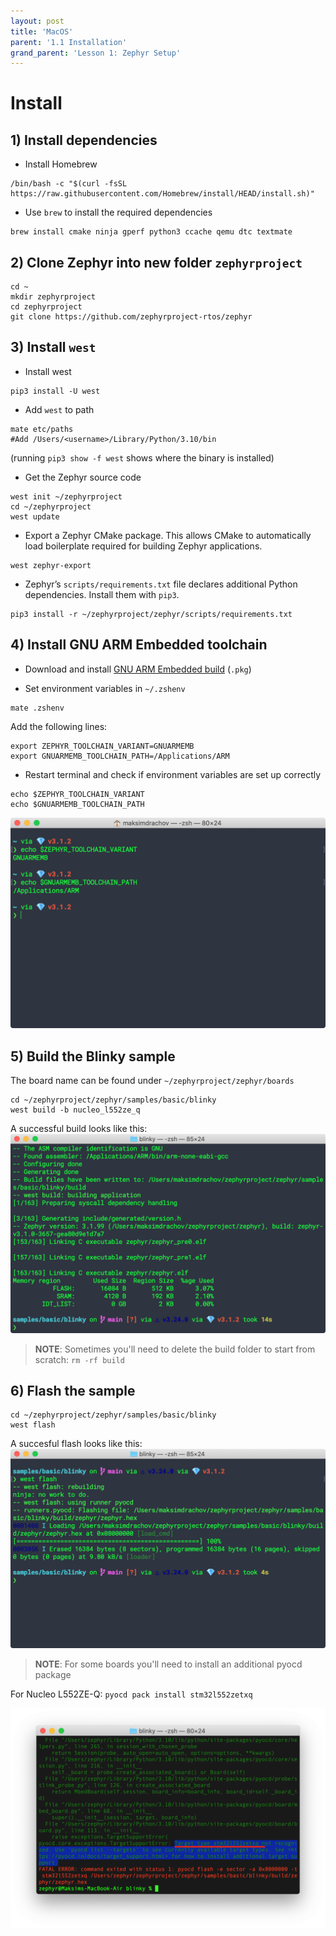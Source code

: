 ```yaml
---
layout: post
title: 'MacOS'
parent: '1.1 Installation'
grand_parent: 'Lesson 1: Zephyr Setup'
---
```


# Install

## 1) Install dependencies

- Install Homebrew
```
/bin/bash -c "$(curl -fsSL https://raw.githubusercontent.com/Homebrew/install/HEAD/install.sh)"
```

- Use `brew` to install the required dependencies

```
brew install cmake ninja gperf python3 ccache qemu dtc textmate    
```

## 2) Clone Zephyr into new folder `zephyrproject`
```
cd ~
mkdir zephyrproject
cd zephyrproject
git clone https://github.com/zephyrproject-rtos/zephyr
```

## 3) Install `west`
- Install west

```
pip3 install -U west
```

- Add `west` to path

```
mate etc/paths
#Add /Users/<username>/Library/Python/3.10/bin
```

(running `pip3 show -f west` shows where the binary is installed)

- Get the Zephyr source code
```
west init ~/zephyrproject
cd ~/zephyrproject
west update
```

- Export a Zephyr CMake package. This allows CMake to automatically load boilerplate required for building Zephyr applications.
```
west zephyr-export
```

- Zephyr’s `scripts/requirements.txt` file declares additional Python dependencies. Install them with `pip3`.
```
pip3 install -r ~/zephyrproject/zephyr/scripts/requirements.txt
```

## 4) Install GNU ARM Embedded toolchain

- Download and install [GNU ARM Embedded build](https://developer.arm.com/tools-and-software/open-source-software/developer-tools/gnu-toolchain/gnu-rm/downloads) (`.pkg`)
  
- Set environment variables in `~/.zshenv`
  
```
mate .zshenv
```

Add the following lines:

```
export ZEPHYR_TOOLCHAIN_VARIANT=GNUARMEMB
export GNUARMEMB_TOOLCHAIN_PATH=/Applications/ARM
```

- Restart terminal and check if environment variables are set up correctly

```
echo $ZEPHYR_TOOLCHAIN_VARIANT
echo $GNUARMEMB_TOOLCHAIN_PATH
```
  
![env_var_check](/images/zephyr-setup/env-var-check.png)

## 5) Build the Blinky sample

The board name can be found under `~/zephyrproject/zephyr/boards`

```
cd ~/zephyrproject/zephyr/samples/basic/blinky
west build -b nucleo_l552ze_q
```
A successful build looks like this:
![succes_build](/images/zephyr-setup/success-build.png)

> **NOTE**:  Sometimes you'll need to delete the build folder to start from scratch: `rm -rf build`

## 6) Flash the sample
```
cd ~/zephyrproject/zephyr/samples/basic/blinky
west flash
```
A succesful flash looks like this:
![succes_flash](/images/zephyr-setup/success-flash.png)

> **NOTE**:  For some boards you'll need to install an additional pyocd package

For Nucleo L552ZE-Q: `pyocd pack install stm32l552zetxq`

![pyocd-error](../../../images/zephyr-setup/pyocd-error.png)